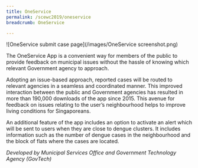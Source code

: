 ```yaml
---
title: OneService
permalink: /scewc2019/oneservice
breadcrumb: OneService

---
```



![OneService submit case page](/images/OneService screenshot.png)

The OneService App is a convenient way for members of the public to provide feedback on municipal issues without the hassle of knowing which relevant Government agency to approach. 

Adopting an issue-based approach, reported cases will be routed to relevant agencies in a seamless and coordinated manner. This improved interaction between the public and Government agencies has resulted in more than 190,000 downloads of the app since 2015. This avenue for feedback on issues relating to the user’s neighbourhood helps to improve living conditions for Singaporeans.

An additional feature of the app includes an option to activate an alert which will be sent to users when they are close to dengue clusters. It includes information such as the number of dengue cases in the neighbourhood and the block of flats where the cases are located.  

*Developed by Municipal Services Office and Government Technology Agency (GovTech)* 

